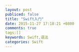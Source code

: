 ```yaml
---
layout: post
publiced: false
title: "Swift入门"
date: 2015-11-27 17:18:21 +0800
comments: true
tags:[]
keywords: Swift,语法
categories: Swift
---
```

